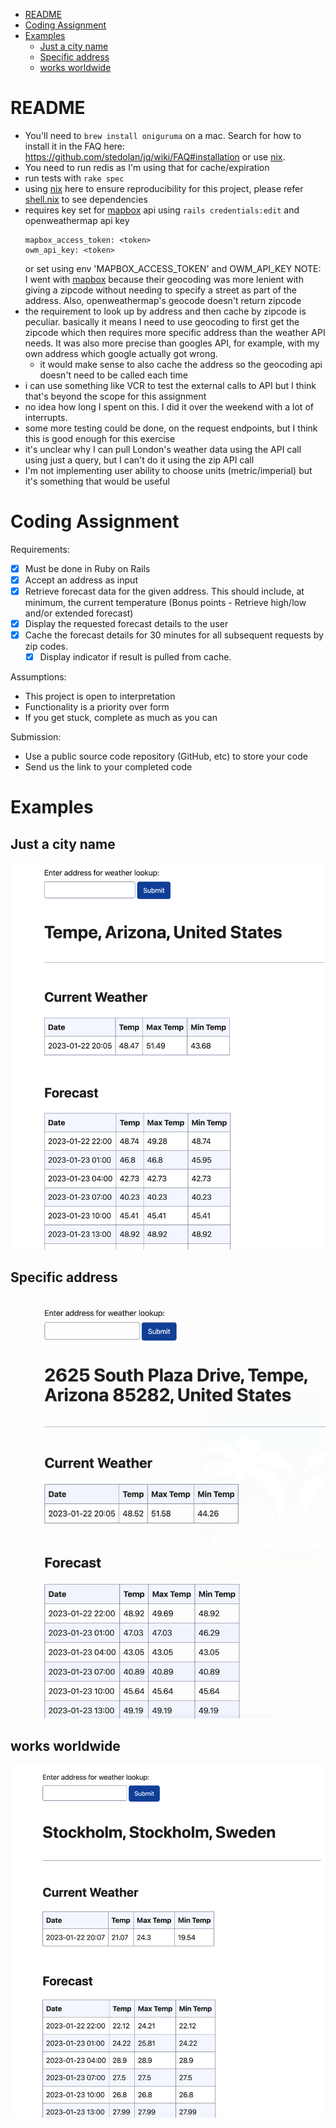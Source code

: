 - [README](#readme)
- [Coding Assignment](#coding-assignment)
- [Examples](#examples)
  - [Just a city name](#just-a-city-name)
  - [Specific address](#specific-address)
  - [works worldwide](#works-worldwide)

# README

-   You'll need to `brew install oniguruma` on a mac. Search for how to install it in the FAQ here: https://github.com/stedolan/jq/wiki/FAQ#installation or use [nix].
-   You need to run redis as I'm using that for cache/expiration
-   run tests with `rake spec`
-   using [nix] here to ensure reproducibility for this project, please refer [shell.nix](/shell.nix) to see dependencies
-   requires key set for [mapbox] api using `rails credentials:edit` and openweathermap api key <br>
    ```
    mapbox_access_token: <token>
    owm_api_key: <token>
    ```
    or set using env 'MAPBOX_ACCESS_TOKEN' and OWM_API_KEY
    NOTE: I went with [mapbox] because their geocoding was more lenient with giving a zipcode without needing to specify a street as part of the address. Also, openweathermap's geocode doesn't return zipcode
-   the requirement to look up by address and then cache by zipcode is peculiar. basically it means I need to use geocoding to first get the zipcode which then requires more specific address than the weather API needs. It was also more precise than googles API, for example, with my own address which google actually got wrong.
    -   it would make sense to also cache the address so the geocoding api doesn't need to be called each time
-   i can use something like VCR to test the external calls to API but I think that's beyond the scope for this assignment
-   no idea how long I spent on this. I did it over the weekend with a lot of interrupts.
-   some more testing could be done, on the request endpoints, but I think this is good enough for this exercise
-   it's unclear why I can pull London's weather data using the API call using just a query, but I can't do it using the zip API call
-   I'm not implementing user ability to choose units (metric/imperial) but it's something that would be useful

[nix]: https://nixos.org/download.html
[mapbox]: https://www.mapbox.com/

# Coding Assignment

Requirements:

-   [x] Must be done in Ruby on Rails
-   [x] Accept an address as input
-   [x] Retrieve forecast data for the given address. This should include, at minimum, the
        current temperature (Bonus points - Retrieve high/low and/or extended forecast)
-   [x] Display the requested forecast details to the user
-   [x] Cache the forecast details for 30 minutes for all subsequent requests by zip codes.
    -   [x] Display indicator if result is pulled from cache.

Assumptions:

-   This project is open to interpretation
-   Functionality is a priority over form
-   If you get stuck, complete as much as you can

Submission:

-   Use a public source code repository (GitHub, etc) to store your code
-   Send us the link to your completed code

# Examples

## Just a city name

![tempe](./images/../screenshots/tempe.png)

## Specific address

![specific](./images/../screenshots/specific_address.png)

## works worldwide

![specific](./images/../screenshots/stockholm.png)
